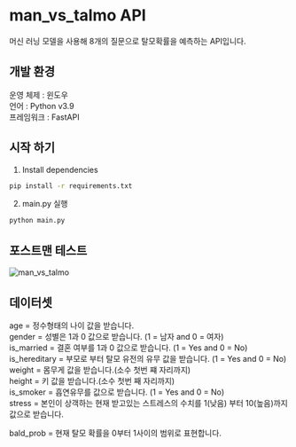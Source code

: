 # man_vs_talmo API
머신 러닝 모델을 사용해 8개의 질문으로 탈모확률을 예측하는 API입니다.

## 개발 환경
운영 체제 : 윈도우</br>
언어 : Python v3.9</br>
프레임워크 : FastAPI</br>

## 시작 하기
1. Install dependencies
```zsh
pip install -r requirements.txt
```
2. main.py 실행
```zsh
python main.py
```

## 포스트맨 테스트
![man_vs_talmo](https://github.com/CalaMiTY0311/Man_vs_Talmo-API/assets/64539279/a11d5fbd-151e-4213-b2bc-401d54338a67)

## 데이터셋
age = 정수형태의 나이 값을 받습니다.</br>
gender = 성별은 1과 0 값으로 받습니다. (1 = 남자 and 0 = 여자)</br>
is_married = 결혼 여부를 1과 0 값으로 받습니다. (1 = Yes and 0 = No)</br>
is_hereditary = 부모로 부터 탈모 유전의 유무 값을 받습니다. (1 = Yes and 0 = No)</br>
weight = 몸무게 값을 받습니다.(소수 첫번 쨰 자리까지)</br>
height = 키 값을 받습니다.(소수 첫번 째 자리까지)</br>
is_smoker = 흡연유무를 값으로 받습니다. (1 = Yes and 0 = No)</br>
stress = 본인이 상객하는 현재 받고있는 스트레스의 수치를 1(낮음) 부터 10(높음)까지 값으로 받습니다.

bald_prob = 현재 탈모 확률을 0부터 1사이의 범위로 표현합니다.
